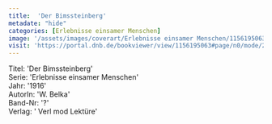 ```yaml
---
title:  'Der Bimssteinberg'
metadate: "hide"
categories: [Erlebnisse einsamer Menschen]
image: '/assets/images/coverart/Erlebnisse einsamer Menschen/1156195063_00000010.jpg'
visit: 'https://portal.dnb.de/bookviewer/view/1156195063#page/n0/mode/2up'
---
```

Titel: 'Der Bimssteinberg' <br>
Serie: 'Erlebnisse einsamer Menschen' <br>
Jahr: '1916' <br>
AutorIn: 'W. Belka' <br>
Band-Nr: '?' <br>
Verlag: ' Verl mod Lektüre'